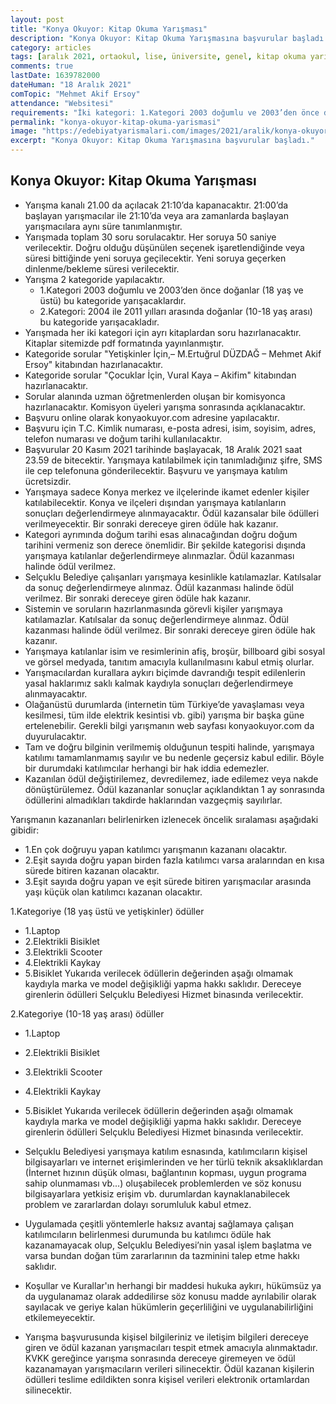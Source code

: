 ```yaml
---
layout: post
title: "Konya Okuyor: Kitap Okuma Yarışması"
description: "Konya Okuyor: Kitap Okuma Yarışmasına başvurular başladı."
category: articles
tags: [aralık 2021, ortaokul, lise, üniversite, genel, kitap okuma yarışması, mehmet akif ersoy]
comments: true
lastDate: 1639782000
dateHuman: "18 Aralık 2021"
comTopic: "Mehmet Akif Ersoy"
attendance: "Websitesi"
requirements: "İki kategori: 1.Kategori 2003 doğumlu ve 2003’den önce doğanlar, 2.Kategori: 2004 ile 2011 yılları arasında doğanlar"
permalink: "konya-okuyor-kitap-okuma-yarismasi"
image: "https://edebiyatyarismalari.com/images/2021/aralik/konya-okuyor-kitap-okuma-yarismasi.jpg"
excerpt: "Konya Okuyor: Kitap Okuma Yarışmasına başvurular başladı."
---
```


## Konya Okuyor: Kitap Okuma Yarışması
- Yarışma kanalı 21.00 da açılacak 21:10’da kapanacaktır. 21:00’da başlayan yarışmacılar ile 21:10’da veya ara zamanlarda başlayan yarışmacılara aynı süre tanımlanmıştır.
- Yarışmada toplam 30 soru sorulacaktır. Her soruya 50 saniye verilecektir. Doğru olduğu düşünülen seçenek işaretlendiğinde veya süresi bittiğinde yeni soruya geçilecektir. Yeni soruya geçerken dinlenme/bekleme süresi verilecektir.
- Yarışma 2 kategoride yapılacaktır.
    - 1.Kategori 2003 doğumlu ve 2003’den önce doğanlar (18 yaş ve üstü) bu kategoride yarışacaklardır.
    - 2.Kategori: 2004 ile 2011 yılları arasında doğanlar (10-18 yaş arası) bu kategoride yarışacakladır.
- Yarışmada her iki kategori için ayrı kitaplardan soru hazırlanacaktır. Kitaplar sitemizde pdf formatında yayınlanmıştır.
- Kategoride sorular "Yetişkinler İçin,– M.Ertuğrul DÜZDAĞ – Mehmet Akif Ersoy" kitabından hazırlanacaktır.
- Kategoride sorular "Çocuklar İçin, Vural Kaya – Akifim" kitabından hazırlanacaktır.
- Sorular alanında uzman öğretmenlerden oluşan bir komisyonca hazırlanacaktır. Komisyon üyeleri yarışma sonrasında açıklanacaktır.
- Başvuru online olarak konyaokuyor.com adresine yapılacaktır.
- Başvuru için T.C. Kimlik numarası, e-posta adresi, isim, soyisim, adres, telefon numarası ve doğum tarihi kullanılacaktır.
- Başvurular 20 Kasım 2021 tarihinde başlayacak, 18 Aralık 2021 saat 23.59 de bitecektir. Yarışmaya katılabilmek için tanımladığınız şifre, SMS ile cep telefonuna gönderilecektir. Başvuru ve yarışmaya katılım ücretsizdir.
- Yarışmaya sadece Konya merkez ve ilçelerinde ikamet edenler kişiler katılabilecektir. Konya ve ilçeleri dışından yarışmaya katılanların sonuçları değerlendirmeye alınmayacaktır. Ödül kazansalar bile ödülleri verilmeyecektir. Bir sonraki dereceye giren ödüle hak kazanır.
- Kategori ayrımında doğum tarihi esas alınacağından doğru doğum tarihini vermeniz son derece önemlidir. Bir şekilde kategorisi dışında yarışmaya katılanlar değerlendirmeye alınmazlar. Ödül kazanması halinde ödül verilmez.
- Selçuklu Belediye çalışanları yarışmaya kesinlikle katılamazlar. Katılsalar da sonuç değerlendirmeye alınmaz. Ödül kazanması halinde ödül verilmez. Bir sonraki dereceye giren ödüle hak kazanır.
- Sistemin ve soruların hazırlanmasında görevli kişiler yarışmaya katılamazlar. Katılsalar da sonuç değerlendirmeye alınmaz. Ödül kazanması halinde ödül verilmez. Bir sonraki dereceye giren ödüle hak kazanır.
- Yarışmaya katılanlar isim ve resimlerinin afiş, broşür, billboard gibi sosyal ve görsel medyada, tanıtım amacıyla kullanılmasını kabul etmiş olurlar.
- Yarışmacılardan kurallara aykırı biçimde davrandığı tespit edilenlerin yasal haklarımız saklı kalmak kaydıyla sonuçları değerlendirmeye alınmayacaktır.
- Olağanüstü durumlarda (internetin tüm Türkiye’de yavaşlaması veya kesilmesi, tüm ilde elektrik kesintisi vb. gibi) yarışma bir başka güne ertelenebilir. Gerekli bilgi yarışmanın web sayfası konyaokuyor.com da duyurulacaktır.
- Tam ve doğru bilginin verilmemiş olduğunun tespiti halinde, yarışmaya katılımı tamamlanmamış sayılır ve bu nedenle geçersiz kabul edilir. Böyle bir durumdaki katılımcılar herhangi bir hak iddia edemezler.
- Kazanılan ödül değiştirilemez, devredilemez, iade edilemez veya nakde dönüştürülemez. Ödül kazananlar sonuçlar açıklandıktan 1 ay sonrasında ödüllerini almadıkları takdirde haklarından vazgeçmiş sayılırlar.

Yarışmanın kazananları belirlenirken izlenecek öncelik sıralaması aşağıdaki gibidir:
- 1.En çok doğruyu yapan katılımcı yarışmanın kazananı olacaktır.
- 2.Eşit sayıda doğru yapan birden fazla katılımcı varsa aralarından en kısa sürede bitiren kazanan olacaktır.
- 3.Eşit sayıda doğru yapan ve eşit sürede bitiren yarışmacılar arasında yaşı küçük olan katılımcı kazanan olacaktır.

1.Kategoriye (18 yaş üstü ve yetişkinler) ödüller
- 1.Laptop
- 2.Elektrikli Bisiklet
- 3.Elektrikli Scooter
- 4.Elektrikli Kaykay
- 5.Bisiklet
Yukarıda verilecek ödüllerin değerinden aşağı olmamak kaydıyla marka ve model değişikliği yapma hakkı saklıdır. Dereceye girenlerin ödülleri Selçuklu Belediyesi Hizmet binasında verilecektir.

2.Kategoriye (10-18 yaş arası) ödüller
- 1.Laptop
- 2.Elektrikli Bisiklet
- 3.Elektrikli Scooter
- 4.Elektrikli Kaykay
- 5.Bisiklet
Yukarıda verilecek ödüllerin değerinden aşağı olmamak kaydıyla marka ve model değişikliği yapma hakkı saklıdır. Dereceye girenlerin ödülleri Selçuklu Belediyesi Hizmet binasında verilecektir.

- Selçuklu Belediyesi yarışmaya katılım esnasında, katılımcıların kişisel bilgisayarları ve internet erişimlerinden ve her türlü teknik aksaklıklardan (İnternet hızının düşük olması, bağlantının kopması, uygun programa sahip olunmaması vb...) oluşabilecek problemlerden ve söz konusu bilgisayarlara yetkisiz erişim vb. durumlardan kaynaklanabilecek problem ve zararlardan dolayı sorumluluk kabul etmez.
- Uygulamada çeşitli yöntemlerle haksız avantaj sağlamaya çalışan katılımcıların belirlenmesi durumunda bu katılımcı ödüle hak kazanamayacak olup, Selçuklu Belediyesi’nin yasal işlem başlatma ve varsa bundan doğan tüm zararlarının da tazminini talep etme hakkı saklıdır.
- Koşullar ve Kurallar'ın herhangi bir maddesi hukuka aykırı, hükümsüz ya da uygulanamaz olarak addedilirse söz konusu madde ayrılabilir olarak sayılacak ve geriye kalan hükümlerin geçerliliğini ve uygulanabilirliğini etkilemeyecektir.
- Yarışma başvurusunda kişisel bilgileriniz ve iletişim bilgileri dereceye giren ve ödül kazanan yarışmacıları tespit etmek amacıyla alınmaktadır. KVKK gereğince yarışma sonrasında dereceye giremeyen ve ödül kazanamayan yarışmacıların verileri silinecektir. Ödül kazanan kişilerin ödülleri teslime edildikten sonra kişisel verileri elektronik ortamlardan silinecektir.